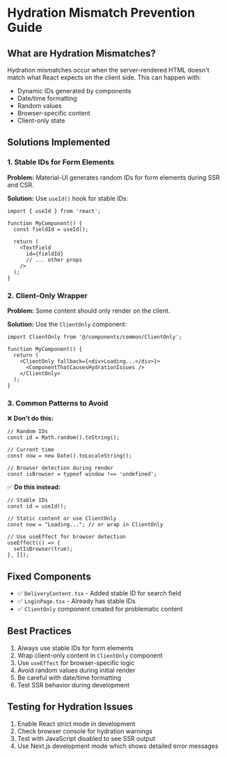 # Hydration Mismatch Prevention Guide

## What are Hydration Mismatches?

Hydration mismatches occur when the server-rendered HTML doesn't match what React expects on the client side. This can happen with:

- Dynamic IDs generated by components
- Date/time formatting
- Random values
- Browser-specific content
- Client-only state

## Solutions Implemented

### 1. Stable IDs for Form Elements

**Problem:** Material-UI generates random IDs for form elements during SSR and CSR.

**Solution:** Use `useId()` hook for stable IDs:

```tsx
import { useId } from 'react';

function MyComponent() {
  const fieldId = useId();
  
  return (
    <TextField
      id={fieldId}
      // ... other props
    />
  );
}
```

### 2. Client-Only Wrapper

**Problem:** Some content should only render on the client.

**Solution:** Use the `ClientOnly` component:

```tsx
import ClientOnly from '@/components/common/ClientOnly';

function MyComponent() {
  return (
    <ClientOnly fallback={<div>Loading...</div>}>
      <ComponentThatCausesHydrationIssues />
    </ClientOnly>
  );
}
```

### 3. Common Patterns to Avoid

❌ **Don't do this:**
```tsx
// Random IDs
const id = Math.random().toString();

// Current time
const now = new Date().toLocaleString();

// Browser detection during render
const isBrowser = typeof window !== 'undefined';
```

✅ **Do this instead:**
```tsx
// Stable IDs
const id = useId();

// Static content or use ClientOnly
const now = "Loading..."; // or wrap in ClientOnly

// Use useEffect for browser detection
useEffect(() => {
  setIsBrowser(true);
}, []);
```

## Fixed Components

- ✅ `DeliveryContent.tsx` - Added stable ID for search field
- ✅ `LoginPage.tsx` - Already has stable IDs
- ✅ `ClientOnly` component created for problematic content

## Best Practices

1. Always use stable IDs for form elements
2. Wrap client-only content in `ClientOnly` component
3. Use `useEffect` for browser-specific logic
4. Avoid random values during initial render
5. Be careful with date/time formatting
6. Test SSR behavior during development

## Testing for Hydration Issues

1. Enable React strict mode in development
2. Check browser console for hydration warnings
3. Test with JavaScript disabled to see SSR output
4. Use Next.js development mode which shows detailed error messages